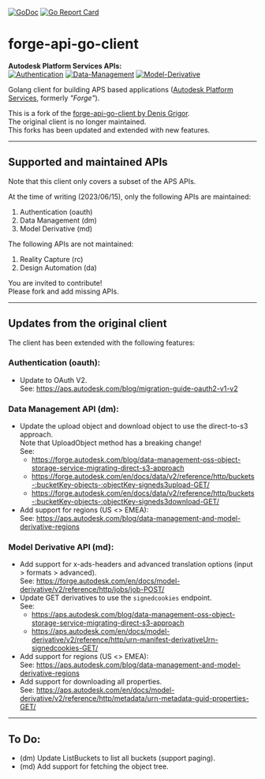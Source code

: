 [![GoDoc](https://godoc.org/github.com/woweh/forge-api-go-client?status.svg)](https://godoc.org/github.com/woweh/forge-api-go-client)
[![Go Report Card](https://goreportcard.com/badge/github.com/woweh/forge-api-go-client)](https://goreportcard.com/report/github.com/woweh/forge-api-go-client)

# forge-api-go-client


**Autodesk Platform Services APIs:**  
[![Authentication](https://img.shields.io/badge/Authentication-v2-green.svg)](https://aps.autodesk.com/en/docs/oauth/v2/developers_guide/overview/)
[![Data-Management](https://img.shields.io/badge/Data%20Management-v2-green.svg)](https://aps.autodesk.com/en/docs/data/v2/developers_guide/)
[![Model-Derivative](https://img.shields.io/badge/Model%20Derivative-v2-green.svg)](https://aps.autodesk.com/en/docs/model-derivative/v2/developers_guide/)


Golang client for building APS based applications ([Autodesk Platform Services], formerly *"Forge"*).

This is a fork of the [forge-api-go-client by Denis Grigor](https://github.com/apprentice3d/forge-api-go-client).  
The original client is no longer maintained.  
This forks has been updated and extended with new features.

---
## Supported and maintained APIs
Note that this client only covers a subset of the APS APIs.  

At the time of writing (2023/06/15), only the following APIs are maintained:
1. Authentication (oauth)
2. Data Management (dm)
3. Model Derivative (md)

The following APIs are not maintained:
1. Reality Capture (rc)
2. Design Automation (da)

You are invited to contribute!  
Please fork and add missing APIs.

---
## Updates from the original client

The client has been extended with the following features:


### Authentication (oauth):
- Update to OAuth V2.  
  See: https://aps.autodesk.com/blog/migration-guide-oauth2-v1-v2


### Data Management API (dm):
- Update the upload object and download object to use the direct-to-s3 approach.  
  Note that UploadObject method has a breaking change!  
  See:
  - https://forge.autodesk.com/blog/data-management-oss-object-storage-service-migrating-direct-s3-approach
  - https://forge.autodesk.com/en/docs/data/v2/reference/http/buckets-:bucketKey-objects-:objectKey-signeds3upload-GET/
  - https://forge.autodesk.com/en/docs/data/v2/reference/http/buckets-:bucketKey-objects-:objectKey-signeds3download-GET/
- Add support for regions (US <> EMEA):  
  See: https://aps.autodesk.com/blog/data-management-and-model-derivative-regions


### Model Derivative API (md):
- Add support for x-ads-headers and advanced translation options (input > formats > advanced).  
  See: https://forge.autodesk.com/en/docs/model-derivative/v2/reference/http/jobs/job-POST/
- Update GET derivatives to use the `signedcookies` endpoint.  
  See:
  - https://aps.autodesk.com/blog/data-management-oss-object-storage-service-migrating-direct-s3-approach
  - https://aps.autodesk.com/en/docs/model-derivative/v2/reference/http/urn-manifest-derivativeUrn-signedcookies-GET/
- Add support for regions (US <> EMEA):  
  See: https://aps.autodesk.com/blog/data-management-and-model-derivative-regions
- Add support for downloading all properties.  
  See: https://aps.autodesk.com/en/docs/model-derivative/v2/reference/http/metadata/urn-metadata-guid-properties-GET/ 


---

## To Do:
- (dm) Update ListBuckets to list all buckets (support paging).
- (md) Add support for fetching the object tree.

[Autodesk Platform Services]: https://aps.autodesk.com/